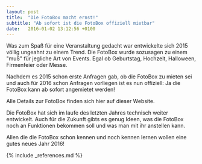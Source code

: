 ```yaml
---
layout: post
title:  "Die FotoBox macht ernst!"
subtitle: "Ab sofort ist die FotoBox offiziell mietbar"
date:   2016-01-02 13:12:56 +0100
---
```

Was zum Spaß für eine Veranstaltung gedacht war entwickelte sich 2015 völlig ungeahnt zu einem Trend. Die FotoBox wurde sozusagen zu einem "muß" für jegliche Art von Events. Egal ob Geburtstag, Hochzeit, Halloween, Firmenfeier oder Messe.

Nachdem es 2015 schon erste Anfragen gab, ob die FotoBox zu mieten sei und auch für 2016 schon Anfragen vorliegen ist es nun offiziell: Ja die FotoBox kann ab sofort angemietet werden! 

Alle Details zur FotoBox finden sich hier auf dieser Website. 

Die FotoBox hat sich im laufe des letzten Jahres technisch weiter entwickelt. Auch für die Zukunft gibts es genug Ideen, was die FotoBox noch an Funktionen bekommen soll und was man mit ihr anstellen kann.

Allen die die FotoBox schon kennen und noch kennen lernen wollen eine gutes neues Jahr 2016! 

{% include _references.md %}
